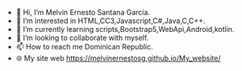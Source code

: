 - 👋 Hi, I’m Melvin Ernesto Santana Garcia. 
- 👀 I’m interested in HTML,CC3,Javascript,C#,Java,C,C++.
- 🌱 I’m currently learning scripts,Bootstrap5,WebApi,Android,kotlin.
- 💞️ I’m looking to collaborate with myself.
- 📫 How to reach me Dominican Republic.
- 🌐 My site web https://melvinernestosg.github.io/My_website/

<!---
MelvinErnestoSG/MelvinErnestoSG is a ✨ special ✨ repository because its `README.md` (this file) appears on your GitHub profile.
You can click the Preview link to take a look at your changes.
--->
